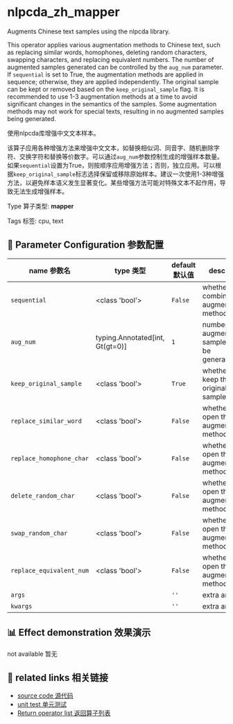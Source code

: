 # nlpcda_zh_mapper

Augments Chinese text samples using the nlpcda library.

This operator applies various augmentation methods to Chinese text, such as replacing similar words, homophones, deleting random characters, swapping characters, and replacing equivalent numbers. The number of augmented samples generated can be controlled by the `aug_num` parameter. If `sequential` is set to True, the augmentation methods are applied in sequence; otherwise, they are applied independently. The original sample can be kept or removed based on the `keep_original_sample` flag. It is recommended to use 1-3 augmentation methods at a time to avoid significant changes in the semantics of the samples. Some augmentation methods may not work for special texts, resulting in no augmented samples being generated.

使用nlpcda库增强中文文本样本。

该算子应用各种增强方法来增强中文文本，如替换相似词、同音字、随机删除字符、交换字符和替换等价数字。可以通过`aug_num`参数控制生成的增强样本数量。如果`sequential`设置为True，则按顺序应用增强方法；否则，独立应用。可以根据`keep_original_sample`标志选择保留或移除原始样本。建议一次使用1-3种增强方法，以避免样本语义发生显著变化。某些增强方法可能对特殊文本不起作用，导致无法生成增强样本。

Type 算子类型: **mapper**

Tags 标签: cpu, text

## 🔧 Parameter Configuration 参数配置
| name 参数名 | type 类型 | default 默认值 | desc 说明 |
|--------|------|--------|------|
| `sequential` | <class 'bool'> | `False` | whether combine all augmentation methods to a |
| `aug_num` | typing.Annotated[int, Gt(gt=0)] | `1` | number of augmented samples to be generated. If |
| `keep_original_sample` | <class 'bool'> | `True` | whether to keep the original sample. If |
| `replace_similar_word` | <class 'bool'> | `False` | whether to open the augmentation method of |
| `replace_homophone_char` | <class 'bool'> | `False` | whether to open the augmentation method |
| `delete_random_char` | <class 'bool'> | `False` | whether to open the augmentation method of |
| `swap_random_char` | <class 'bool'> | `False` | whether to open the augmentation method of |
| `replace_equivalent_num` | <class 'bool'> | `False` | whether to open the augmentation method |
| `args` |  | `''` | extra args |
| `kwargs` |  | `''` | extra args |

## 📊 Effect demonstration 效果演示
not available 暂无

## 🔗 related links 相关链接
- [source code 源代码](../../../data_juicer/ops/mapper/nlpcda_zh_mapper.py)
- [unit test 单元测试](../../../tests/ops/mapper/test_nlpcda_zh_mapper.py)
- [Return operator list 返回算子列表](../../Operators.md)